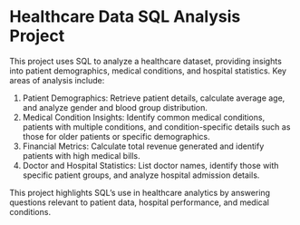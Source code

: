 
# Healthcare Data SQL Analysis Project

This project uses SQL to analyze a healthcare dataset, providing insights into patient demographics, medical conditions, and hospital statistics. Key areas of analysis include:

1. Patient Demographics: Retrieve patient details, calculate average age, and analyze gender and blood group distribution.
2. Medical Condition Insights: Identify common medical conditions, patients with multiple conditions, and condition-specific details such as those for older patients or specific demographics.
3. Financial Metrics: Calculate total revenue generated and identify patients with high medical bills.
4. Doctor and Hospital Statistics: List doctor names, identify those with specific patient groups, and analyze hospital admission details.

This project highlights SQL’s use in healthcare analytics by answering questions relevant to patient data, hospital performance, and medical conditions.
